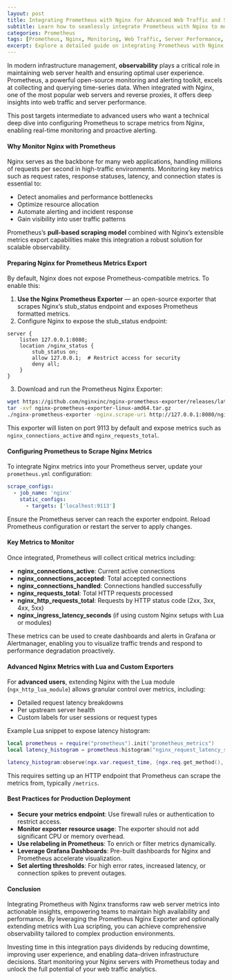 ```yaml
---
layout: post  
title: Integrating Prometheus with Nginx for Advanced Web Traffic and Server Performance Monitoring  
subtitle: Learn how to seamlessly integrate Prometheus with Nginx to monitor web traffic and server performance for optimized infrastructure management  
categories: Prometheus  
tags: [Prometheus, Nginx, Monitoring, Web Traffic, Server Performance, Metrics, DevOps, Observability]  
excerpt: Explore a detailed guide on integrating Prometheus with Nginx to capture key metrics, enabling advanced monitoring of web traffic and server performance for scalable and efficient infrastructure.  
---
```

In modern infrastructure management, **observability** plays a critical role in maintaining web server health and ensuring optimal user experience. Prometheus, a powerful open-source monitoring and alerting toolkit, excels at collecting and querying time-series data. When integrated with Nginx, one of the most popular web servers and reverse proxies, it offers deep insights into web traffic and server performance.

This post targets intermediate to advanced users who want a technical deep dive into configuring Prometheus to scrape metrics from Nginx, enabling real-time monitoring and proactive alerting.

#### Why Monitor Nginx with Prometheus

Nginx serves as the backbone for many web applications, handling millions of requests per second in high-traffic environments. Monitoring key metrics such as request rates, response statuses, latency, and connection states is essential to:

- Detect anomalies and performance bottlenecks  
- Optimize resource allocation  
- Automate alerting and incident response  
- Gain visibility into user traffic patterns  

Prometheus’s **pull-based scraping model** combined with Nginx’s extensible metrics export capabilities make this integration a robust solution for scalable observability.

#### Preparing Nginx for Prometheus Metrics Export

By default, Nginx does not expose Prometheus-compatible metrics. To enable this:

1. **Use the Nginx Prometheus Exporter** — an open-source exporter that scrapes Nginx’s stub_status endpoint and exposes Prometheus formatted metrics.  
2. Configure Nginx to expose the stub_status endpoint:

```nginx
server {
    listen 127.0.0.1:8080;
    location /nginx_status {
        stub_status on;
        allow 127.0.0.1;  # Restrict access for security
        deny all;
    }
}
```

3. Download and run the Prometheus Nginx Exporter:

```bash
wget https://github.com/nginxinc/nginx-prometheus-exporter/releases/latest/download/nginx-prometheus-exporter-linux-amd64.tar.gz
tar -xvf nginx-prometheus-exporter-linux-amd64.tar.gz
./nginx-prometheus-exporter -nginx.scrape-uri http://127.0.0.1:8080/nginx_status
```

This exporter will listen on port 9113 by default and expose metrics such as `nginx_connections_active` and `nginx_requests_total`.

#### Configuring Prometheus to Scrape Nginx Metrics

To integrate Nginx metrics into your Prometheus server, update your `prometheus.yml` configuration:

```yaml
scrape_configs:
  - job_name: 'nginx'
    static_configs:
      - targets: ['localhost:9113']
```

Ensure the Prometheus server can reach the exporter endpoint. Reload Prometheus configuration or restart the server to apply changes.

#### Key Metrics to Monitor

Once integrated, Prometheus will collect critical metrics including:

- **nginx_connections_active**: Current active connections  
- **nginx_connections_accepted**: Total accepted connections  
- **nginx_connections_handled**: Connections handled successfully  
- **nginx_requests_total**: Total HTTP requests processed  
- **nginx_http_requests_total**: Requests by HTTP status code (2xx, 3xx, 4xx, 5xx)  
- **nginx_ingress_latency_seconds** (if using custom Nginx setups with Lua or modules)  

These metrics can be used to create dashboards and alerts in Grafana or Alertmanager, enabling you to visualize traffic trends and respond to performance degradation proactively.

#### Advanced Nginx Metrics with Lua and Custom Exporters

For **advanced users**, extending Nginx with the Lua module (`ngx_http_lua_module`) allows granular control over metrics, including:

- Detailed request latency breakdowns  
- Per upstream server health  
- Custom labels for user sessions or request types  

Example Lua snippet to expose latency histogram:

```lua
local prometheus = require("prometheus").init("prometheus_metrics")
local latency_histogram = prometheus:histogram("nginx_request_latency_seconds", "Request latency in seconds", {"method", "status"})

latency_histogram:observe(ngx.var.request_time, {ngx.req.get_method(), ngx.status})
```

This requires setting up an HTTP endpoint that Prometheus can scrape the metrics from, typically `/metrics`.

#### Best Practices for Production Deployment

- **Secure your metrics endpoint**: Use firewall rules or authentication to restrict access.  
- **Monitor exporter resource usage**: The exporter should not add significant CPU or memory overhead.  
- **Use relabeling in Prometheus**: To enrich or filter metrics dynamically.  
- **Leverage Grafana Dashboards**: Pre-built dashboards for Nginx and Prometheus accelerate visualization.  
- **Set alerting thresholds**: For high error rates, increased latency, or connection spikes to prevent outages.

#### Conclusion

Integrating Prometheus with Nginx transforms raw web server metrics into actionable insights, empowering teams to maintain high availability and performance. By leveraging the Prometheus Nginx Exporter and optionally extending metrics with Lua scripting, you can achieve comprehensive observability tailored to complex production environments.

Investing time in this integration pays dividends by reducing downtime, improving user experience, and enabling data-driven infrastructure decisions. Start monitoring your Nginx servers with Prometheus today and unlock the full potential of your web traffic analytics.

